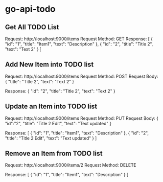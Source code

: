 # go-api-todo

## Get All TODO List
Request: http://localhost:9000/items
Request Method: GET
Response: [
    {
        "id": "1",
        "title": "Item1",
        "text": "Description"
    },
    {
        "id": "2",
        "title": "Title 2",
        "text": "Text 2"
    }
]

## Add New Item into TODO list
Request: http://localhost:9000/items
Request Method: POST
Request Body: 
    {
        "title": "Title 2",
        "text": "Text 2"
    }

Response: {
    "id": "2",
    "title": "Title 2",
    "text": "Text 2"
}

## Update an Item into TODO list
Request: http://localhost:9000/items
Request Method: PUT
Request Body: 
     {  "id":"2",
        "title": "Title 2 Edit",
        "text": "Text  updated"
    }

Response: [
    {
        "id": "1",
        "title": "Item1",
        "text": "Description"
    },
    {
        "id": "2",
        "title": "Title 2 Edit",
        "text": "Text  updated"
    }
]

## Remove an Item from TODO list
Request: http://localhost:9000/items/2
Request Method: DELETE

Response: [
    {
        "id": "1",
        "title": "Item1",
        "text": "Description"
    }
]